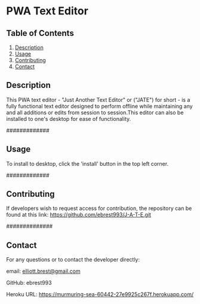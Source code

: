 # PWA Text Editor #


## Table of Contents ##
1. [Description](./README.md#description)
2. [Usage](./README.md#usage)
3. [Contributing](./README.md#contributing)
4. [Contact](./README.md#contact)

## Description ##
    
This PWA text editor - "Just Another Text Editor" or ("JATE") for short - is a fully functional text editor designed to perform offline while maintaining any and all additions or edits from session to session.This editor can also be installed to one's desktop for ease of functionality.
    
#############

## Usage ##

To install to desktop, click the 'install' button in the top left corner.

#############

## Contributing ##

If developers wish to request access for contribution, the repository can be found at this link: 
https://github.com/ebrest993/J-A-T-E.git

##############

## Contact ##

For any questions or to contact the developer directly:

email: elliott.brest@gmail.com

GitHub: ebrest993

Heroku URL:
https://murmuring-sea-60442-27e9925c267f.herokuapp.com/